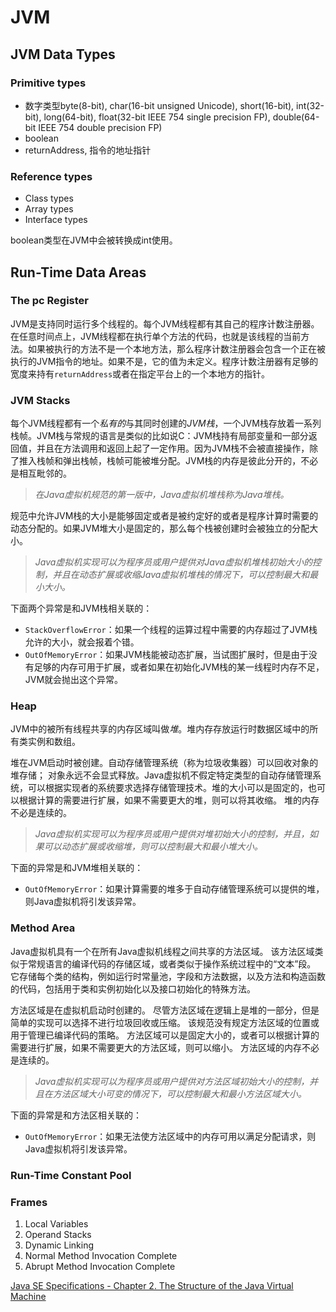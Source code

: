 # JVM

## JVM Data Types

### Primitive types
- 数字类型byte(8-bit), char(16-bit unsigned Unicode), short(16-bit), int(32-bit), long(64-bit), float(32-bit IEEE 754 single precision FP), double(64-bit IEEE 754 double precision FP)
- boolean
- returnAddress, 指令的地址指针
### Reference types
- Class types
- Array types
- Interface types

boolean类型在JVM中会被转换成int使用。

## Run-Time Data Areas

### The pc Register
JVM是支持同时运行多个线程的。每个JVM线程都有其自己的程序计数注册器。在任意时间点上，JVM线程都在执行单个方法的代码，也就是该线程的当前方法。如果被执行的方法不是一个本地方法，那么程序计数注册器会包含一个正在被执行的JVM指令的地址。如果不是，它的值为未定义。程序计数注册器有足够的宽度来持有```returnAddress```或者在指定平台上的一个本地方的指针。

### JVM Stacks
每个JVM线程都有一个*私有的*与其同时创建的*JVM栈*，一个JVM栈存放着一系列栈帧。JVM栈与常规的语言是类似的比如说C：JVM栈持有局部变量和一部分返回值，并且在方法调用和返回上起了一定作用。因为JVM栈不会被直接操作，除了推入栈帧和弹出栈帧，栈帧可能被堆分配。JVM栈的内存是彼此分开的，不必是相互毗邻的。

> *在Java虚拟机规范的第一版中，Java虚拟机堆栈称为Java堆栈。*

规范中允许JVM栈的大小是能够固定或者是被约定好的或者是程序计算时需要的动态分配的。如果JVM堆大小是固定的，那么每个栈被创建时会被独立的分配大小。

> *Java虚拟机实现可以为程序员或用户提供对Java虚拟机堆栈初始大小的控制，并且在动态扩展或收缩Java虚拟机堆栈的情况下，可以控制最大和最小大小。*

下面两个异常是和JVM栈相关联的：
- ```StackOverflowError```：如果一个线程的运算过程中需要的内存超过了JVM栈允许的大小，就会报着个错。
- ```OutOfMemoryError```：如果JVM栈能被动态扩展，当试图扩展时，但是由于没有足够的内存可用于扩展，或者如果在初始化JVM栈的某一线程时内存不足，JVM就会抛出这个异常。


### Heap
JVM中的被所有线程共享的内存区域叫做*堆*。堆内存存放运行时数据区域中的所有类实例和数组。

堆在JVM启动时被创建。自动存储管理系统（称为垃圾收集器）可以回收对象的堆存储； 对象永远不会显式释放。Java虚拟机不假定特定类型的自动存储管理系统，可以根据实现者的系统要求选择存储管理技术。堆的大小可以是固定的，也可以根据计算的需要进行扩展，如果不需要更大的堆，则可以将其收缩。 堆的内存不必是连续的。

> *Java虚拟机实现可以为程序员或用户提供对堆初始大小的控制，并且，如果可以动态扩展或收缩堆，则可以控制最大和最小堆大小。*

下面的异常是和JVM堆相关联的：
- ```OutOfMemoryError```：如果计算需要的堆多于自动存储管理系统可以提供的堆，则Java虚拟机将引发该异常。

### Method Area

Java虚拟机具有一个在所有Java虚拟机线程之间共享的方法区域。 该方法区域类似于常规语言的编译代码的存储区域，或者类似于操作系统过程中的“文本”段。 它存储每个类的结构，例如运行时常量池，字段和方法数据，以及方法和构造函数的代码，包括用于类和实例初始化以及接口初始化的特殊方法。

方法区域是在虚拟机启动时创建的。 尽管方法区域在逻辑上是堆的一部分，但是简单的实现可以选择不进行垃圾回收或压缩。 该规范没有规定方法区域的位置或用于管理已编译代码的策略。 方法区域可以是固定大小的，或者可以根据计算的需要进行扩展，如果不需要更大的方法区域，则可以缩小。 方法区域的内存不必是连续的。

> *Java虚拟机实现可以为程序员或用户提供对方法区域初始大小的控制，并且在方法区域大小可变的情况下，可以控制最大和最小方法区域大小。*

下面的异常是和方法区相关联的：
- ```OutOfMemoryError```：如果无法使方法区域中的内存可用以满足分配请求，则Java虚拟机将引发该异常。

### Run-Time Constant Pool

### Frames

1. Local Variables
2. Operand Stacks
3. Dynamic Linking
4. Normal Method Invocation Complete
5. Abrupt Method Invocation Complete

[Java SE Specifications - Chapter 2. The Structure of the Java Virtual Machine](https://docs.oracle.com/javase/specs/jvms/se8/html/jvms-2.html#jvms-2.5.5)
